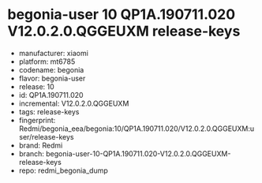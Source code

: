# begonia-user 10 QP1A.190711.020 V12.0.2.0.QGGEUXM release-keys
- manufacturer: xiaomi
- platform: mt6785
- codename: begonia
- flavor: begonia-user
- release: 10
- id: QP1A.190711.020
- incremental: V12.0.2.0.QGGEUXM
- tags: release-keys
- fingerprint: Redmi/begonia_eea/begonia:10/QP1A.190711.020/V12.0.2.0.QGGEUXM:user/release-keys
- brand: Redmi
- branch: begonia-user-10-QP1A.190711.020-V12.0.2.0.QGGEUXM-release-keys
- repo: redmi_begonia_dump
